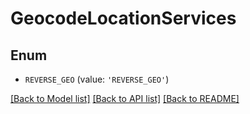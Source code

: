 # GeocodeLocationServices


## Enum

* `REVERSE_GEO` (value: `'REVERSE_GEO'`)

[[Back to Model list]](../README.md#documentation-for-models) [[Back to API list]](../README.md#documentation-for-api-endpoints) [[Back to README]](../README.md)


